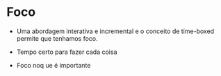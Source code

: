 # Foco

- Uma abordagem interativa e incremental e o conceito de time-boxed permite que tenhamos foco.

- Tempo certo para fazer cada coisa

- Foco noq ue é importante
